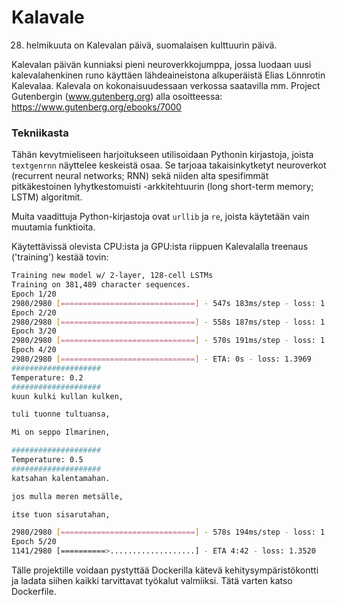 # Kalavale

28. helmikuuta on Kalevalan päivä, suomalaisen kulttuurin päivä.

Kalevalan päivän kunniaksi pieni neuroverkkojumppa, jossa luodaan uusi kalevalahenkinen runo käyttäen lähdeaineistona alkuperäistä Elias Lönnrotin Kalevalaa. Kalevala on kokonaisuudessaan verkossa saatavilla mm. Project Gutenbergin (www.gutenberg.org) alla osoitteessa: https://www.gutenberg.org/ebooks/7000

### Tekniikasta

Tähän kevytmieliseen harjoitukseen utilisoidaan Pythonin kirjastoja, joista `textgenrnn` näyttelee keskeistä osaa. Se tarjoaa takaisinkytketyt neuroverkot (recurrent neural networks; RNN) sekä niiden alta spesifimmät pitkäkestoinen lyhytkestomuisti -arkkitehtuurin (long short-term memory; LSTM) algoritmit.

Muita vaadittuja Python-kirjastoja ovat `urllib` ja `re`, joista käytetään vain muutamia funktioita.

Käytettävissä olevista CPU:ista ja GPU:ista riippuen Kalevalalla treenaus ('training') kestää tovin:

```bash
Training new model w/ 2-layer, 128-cell LSTMs
Training on 381,489 character sequences.
Epoch 1/20
2980/2980 [==============================] - 547s 183ms/step - loss: 1.9666 - val_loss: 1.6535 - lr: 0.0040
Epoch 2/20
2980/2980 [==============================] - 558s 187ms/step - loss: 1.5752 - val_loss: 1.5002 - lr: 0.0038
Epoch 3/20
2980/2980 [==============================] - 570s 191ms/step - loss: 1.4625 - val_loss: 1.4422 - lr: 0.0036
Epoch 4/20
2980/2980 [==============================] - ETA: 0s - loss: 1.3969
####################
Temperature: 0.2
####################
kuun kulki kullan kulken,

tuli tuonne tultuansa,

Mi on seppo Ilmarinen,

####################
Temperature: 0.5
####################
katsahan kalentamahan.

jos mulla meren metsälle,

itse tuon sisarutahan,

2980/2980 [==============================] - 578s 194ms/step - loss: 1.3969 - val_loss: 1.4070 - lr: 0.0034
Epoch 5/20
1141/2980 [==========>...................] - ETA 4:42 - loss: 1.3520
```

Tälle projektille voidaan pystyttää Dockerilla kätevä kehitysympäristökontti ja ladata siihen kaikki tarvittavat työkalut valmiiksi. Tätä varten katso Dockerfile.
